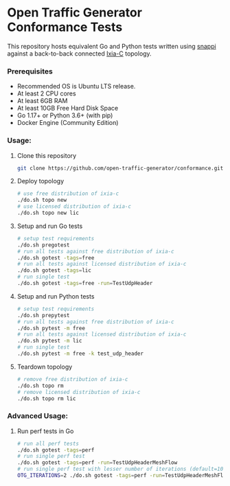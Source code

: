 # Open Traffic Generator Conformance Tests

This repository hosts equivalent Go and Python tests written using [snappi](https://github.com/open-traffic-generator/snappi) against a back-to-back connected [Ixia-C](https://github.com/open-traffic-generator/ixia-c) topology.


### Prerequisites

- Recommended OS is Ubuntu LTS release.
- At least 2 CPU cores
- At least 6GB RAM
- At least 10GB Free Hard Disk Space
- Go 1.17+ or Python 3.6+ (with pip)
- Docker Engine (Community Edition)

### Usage:

1. Clone this repository

    ```sh
    git clone https://github.com/open-traffic-generator/conformance.git && cd conformance
    ```

2. Deploy topology

    ```sh
    # use free distribution of ixia-c
    ./do.sh topo new
    # use licensed distribution of ixia-c
    ./do.sh topo new lic
    ```

3. Setup and run Go tests

    ```sh
    # setup test requirements
    ./do.sh pregotest
    # run all tests against free distribution of ixia-c
    ./do.sh gotest -tags=free
    # run all tests against licensed distribution of ixia-c
    ./do.sh gotest -tags=lic
    # run single test
    ./do.sh gotest -tags=free -run=TestUdpHeader
    ```

4. Setup and run Python tests

    ```sh
    # setup test requirements
    ./do.sh prepytest
    # run all tests against free distribution of ixia-c
    ./do.sh pytest -m free
    # run all tests against licensed distribution of ixia-c
    ./do.sh pytest -m lic
    # run single test
    ./do.sh pytest -m free -k test_udp_header
    ```

5. Teardown topology

    ```sh
    # remove free distribution of ixia-c
    ./do.sh topo rm
    # remove licensed distribution of ixia-c
    ./do.sh topo rm lic
    ```

### Advanced Usage:

1. Run perf tests in Go

    ```sh
    # run all perf tests
    ./do.sh gotest -tags=perf
    # run single perf test
    ./do.sh gotest -tags=perf -run=TestUdpHeaderMeshFlow
    # run single perf test with lesser number of iterations (default=100)
    OTG_ITERATIONS=2 ./do.sh gotest -tags=perf -run=TestUdpHeaderMeshFlow
    ```
